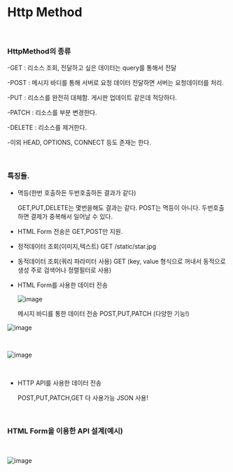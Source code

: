# Http Method


<br>


### HttpMethod의 종류

-GET : 리소스 조회, 전달하고 싶은 데이터는 query를 통해서 전달

-POST : 메시지 바디를 통해 서버로 요청 데이터 전달하면 서버는 요청데이터를 처리.

-PUT : 리소스를 완전히 대체함. 게시판 업데이트 같은데 적당하다.

-PATCH : 리소스를 부분 변경한다.

-DELETE : 리소스를 제거한다.

-이외  HEAD, OPTIONS, CONNECT 등도 존재는 한다.

<br>


### 특징들.

- 멱등(한번 호출하든 두번호출하든 결과가 같다)
  
  GET,PUT,DELETE는 몇번을해도 결과는 같다.
  POST는 멱등이 아니다. 두번호출하면 결제가 중복해서 일어날 수 있다.
- HTML Form 전송은 GET,POST만 지원.

- 정적데이터 조회(이미지,텍스트) GET  /static/star.jpg
- 동적데이터 조회(쿼리 파라미터 사용) GET (key, value 형식으로 꺼내서 동적으로 생성 주로 검색어나 정렬필터로 사용)
- HTML Form를 사용한 데이터 전송
  
   ![image](https://github.com/MarkZiRo/spring-project/assets/37473857/81fd36bf-21bd-4fda-a524-d472d27889fa)

  메시지 바디를 통한 데이터 전송 POST,PUT,PATCH (다양한 기능!)

 ![image](https://github.com/MarkZiRo/spring-project/assets/37473857/3f8069b0-b9c5-4be6-817f-d2dd54c889b0)

 <br>

 ![image](https://github.com/MarkZiRo/spring-project/assets/37473857/4354f2d7-287a-49c3-b7ef-8ed70421c4af)

 <br>
 

- HTTP API를 사용한 데이터 전송

  POST,PUT,PATCH,GET 다 사용가능
  JSON 사용!

<br>


### HTML Form을 이용한 API 설계(예시)

<br>

![image](https://github.com/MarkZiRo/spring-project/assets/37473857/9542ffbe-9b5a-4e6a-86a2-2aff82401703)
